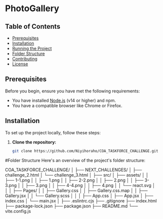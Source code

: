 # PhotoGallery

## Table of Contents
- [Prerequisites](#prerequisites)
- [Installation](#installation)
- [Running the Project](#running-the-project)
- [Folder Structure](#folder-structure)
- [Contributing](#contributing)
- [License](#license)

## Prerequisites

Before you begin, ensure you have met the following requirements:
- You have installed [Node.js](https://nodejs.org/en/) (v14 or higher) and npm.
- You have a compatible browser like Chrome or Firefox.

## Installation

To set up the project locally, follow these steps:

1. **Clone the repository:**
   ```bash
   git clone https://github.com/Niyihoraho/COA_TASKFORCE_CHALLENGE.git


#Folder Structure
Here's an overview of the project's folder structure:

COA_TASKFORCE_CHALLENGE/
│
├── NEXT_CHALLENGES/
│   ├── challenge_2.html
│   └── challenge_3.html
│
├── src/
│   ├── assets/
│   │   ├── 1-1.png
│   │   ├── 1.png
│   │   ├── 2-2.png
│   │   ├── 2.png
│   │   ├── 3-3.png
│   │   ├── 3.png
│   │   ├── 4-4.png
│   │   ├── 4.png
│   │   └── react.svg
│   │
│   ├── Pages/
│   │   ├── Gallery.css
│   │   ├── Gallery.css.map
│   │   ├── Gallery.jsx
│   │   └── Gallery.scss
│   │
│   ├── App.css
│   ├── App.jsx
│   ├── index.css
│   └── main.jsx
│
├── .eslintrc.cjs
├── .gitignore
├── index.html
├── package-lock.json
├── package.json
├── README.md
└── vite.config.js
